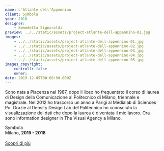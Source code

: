```yaml
---
name: L'Atlante dell'Appennino
client: Symbola
year: 2018
designer:
    - Benedetta Signaroldi
preview: ../../static/assets/project-atlante-dell-appennino-01.jpg
images:
    - ../../static/assets/project-atlante-dell-appennino-01.jpg
    - ../../static/assets/project-atlante-dell-appennino-02.jpg
    - ../../static/assets/project-atlante-dell-appennino-03.jpg
    - ../../static/assets/project-atlante-dell-appennino-04.jpg
    - ../../static/assets/project-atlante-dell-appennino-05.jpg
images_copyright:
    controll: false
    owner:
date: 2019-12-05T00:00:00.000Z
---
```


Sono nata a Piacenza nel 1987, dopo il liceo ho frequentato il corso di laurea di Design della Comunicazione al Politecnico di Milano, triennale e magistrale. Nel 2012 ho trascorso un anno a Parigi al Médialab di Sciences Po. Grazie al Density Design Lab del Politecnico ho conosciuto la visualizzazione dei dati che dopo la laurea è diventata il mio lavoro. Ora sono information designer in The Visual Agency a Milano.

Symbola  
Milano, **2015 - 2018**<br><br>
[Scopri di più](https://thevisualagency.com/it/lavori/all/787-appennino-make-it-happen/)
